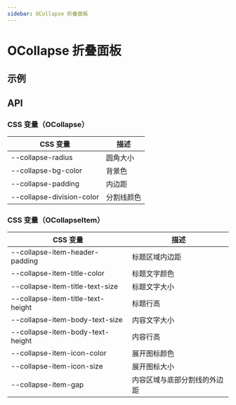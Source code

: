 ```yaml
---
sidebar: OCollapse 折叠面板
---
```


# OCollapse 折叠面板

## 示例

<!-- @case CollapseAccordion -->
<!-- @case CollapseControl -->
<!-- @case CollapseCustom -->

## API

### CSS 变量（OCollapse）

| CSS 变量 | 描述 |
| --- | --- |
| \-\-collapse-radius | 圆角大小 |
| \-\-collapse-bg-color | 背景色 |
| \-\-collapse-padding | 内边距 |
| \-\-collapse-division-color | 分割线颜色 |

### CSS 变量（OCollapseItem）

| CSS 变量 | 描述 |
| --- | --- |
| \-\-collapse-item-header-padding | 标题区域内边距 |
| \-\-collapse-item-title-color | 标题文字颜色 |
| \-\-collapse-item-title-text-size | 标题文字大小 |
| \-\-collapse-item-title-text-height | 标题行高 |
| \-\-collapse-item-body-text-size | 内容文字大小 |
| \-\-collapse-item-body-text-height | 内容行高 |
| \-\-collapse-item-icon-color | 展开图标颜色 |
| \-\-collapse-item-icon-size | 展开图标大小 |
| \-\-collapse-item-gap | 内容区域与底部分割线的外边距 |

<!-- @api OCollapse -->
<!-- @api OCollapseItem -->

